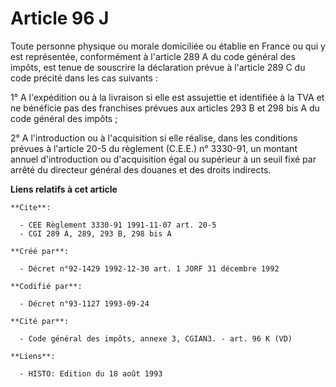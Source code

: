 # Article 96 J

Toute personne physique ou morale domiciliée ou établie en France ou qui y est représentée, conformément à l'article 289 A du
code général des impôts, est tenue de souscrire la déclaration prévue à l'article 289 C du code précité dans les cas
suivants :

1° A l'expédition ou à la livraison si elle est assujettie et identifiée à la TVA et ne bénéficie pas des franchises prévues
aux articles 293 B et 298 bis A du code général des impôts ;

2° A l'introduction ou à l'acquisition si elle réalise, dans les conditions prévues à l'article 20-5 du règlement (C.E.E.) n°
3330-91, un montant annuel d'introduction ou d'acquisition égal ou supérieur à un seuil fixé par arrêté du directeur général
des douanes et des droits indirects.

**Liens relatifs à cet article**

	**Cite**:

	  - CEE Règlement 3330-91 1991-11-07 art. 20-5
	  - CGI 289 A, 289, 293 B, 298 bis A

	**Créé par**:

	  - Décret n°92-1429 1992-12-30 art. 1 JORF 31 décembre 1992

	**Codifié par**:

	  - Décret n°93-1127 1993-09-24

	**Cité par**:

	  - Code général des impôts, annexe 3, CGIAN3. - art. 96 K (VD)

	**Liens**:

	  - HISTO: Edition du 18 août 1993
